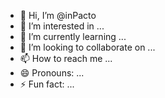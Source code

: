- 👋 Hi, I’m @inPacto
- 👀 I’m interested in ...
- 🌱 I’m currently learning ...
- 💞️ I’m looking to collaborate on ...
- 📫 How to reach me ...
- 😄 Pronouns: ...
- ⚡ Fun fact: ...

<!---
inPacto/inPacto is a ✨ special ✨ repository because its `README.md` (this file) appears on your GitHub profile.
You can click the Preview link to take a look at your changes.
--->
